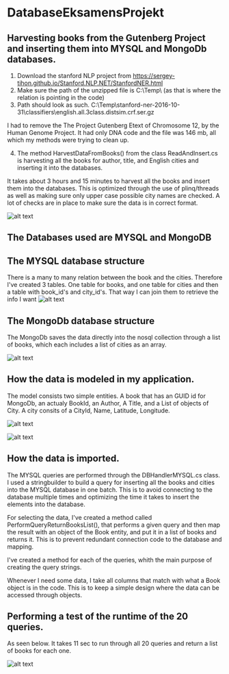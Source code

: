 # DatabaseEksamensProjekt


## Harvesting books from the Gutenberg Project and inserting them into MYSQL and MongoDb databases.
1) Download the stanford NLP project from https://sergey-tihon.github.io/Stanford.NLP.NET/StanfordNER.html
2) Make sure the path of the unzipped file is C:\Temp\ (as that is where the relation is pointing in the code)
3) Path should look as such. C:\Temp\stanford-ner-2016-10-31\classifiers\english.all.3class.distsim.crf.ser.gz

I had to remove the The Project Gutenberg Etext of Chromosome 12, by the Human Genome Project. It had only DNA code and the file was 146 mb, all which my methods were trying to clean up.

4) The method HarvestDataFromBooks() from the class ReadAndInsert.cs is harvesting all the books for author, title, and English cities and inserting it into the databases.

It takes about 3 hours and 15 minutes to harvest all the books and insert them into the databases. This is optimized through the use of plinq/threads as well as making sure only upper case possible city names are checked. A lot of checks are in place to make sure the data is in correct format.

![alt text](https://i.gyazo.com/67d69dbc39ef06e897dbc200a4860eae.png)

## The Databases used are MYSQL and MongoDB

## The MYSQL database structure
There is a many to many relation between the book and the cities. Therefore I've created 3 tables. One table for books, and one table for cities and then a table with book_id's and city_id's. That way I can join them to retrieve the info I want
![alt text](https://i.gyazo.com/87c9676546eed94eb5bcf0d64f42a573.png)

## The MongoDb database structure

The MongoDb saves the data directly into the nosql collection through a list of books, which each includes a list of cities as an array.

![alt text](https://i.gyazo.com/34a447e582c03b23bd4910a7ea3ecf14.png)

## How the data is modeled in my application.

The model consists two simple entities. A book that has an GUID id for MongoDb, an actualy BookId, an Author, A Title, and a List of objects of City. A city consits of a CityId, Name, Latitude, Longitude.

![alt text](https://i.gyazo.com/6bd2b698ef2b27721f0febb3605037b6.png)

![alt text](https://i.gyazo.com/9ead3133b102562d734542dfe9b7ecbb.png)

## How the data is imported.

The MYSQL queries are performed through the DBHandlerMYSQL.cs class. I used a stringbuilder to build a query for inserting all the books and cities into the MYSQL database in one batch. This is to avoid connecting to the database multiple times and optimizing the time it takes to insert the elements into the database. 

For selecting the data, I've created a method called PerformQueryReturnBooksList(), that performs a given query and then map the result with an object of the Book entity, and put it in a list of books and returns it. This is to prevent redundant connection code to the database and mapping.

I've created a method for each of the queries, whith the main purpose of creating the query strings.

Whenever I need some data, I take all columns that match with what a Book object is in the code. This is to keep a simple design where the data can be accessed through objects.


## Performing a test of the runtime of the 20 queries.

As seen below. It takes 11 sec to run through all 20 queries and return a list of books for each one.

![alt text](https://i.gyazo.com/8025f846e0802cce5ec288a6e091f695.png)


